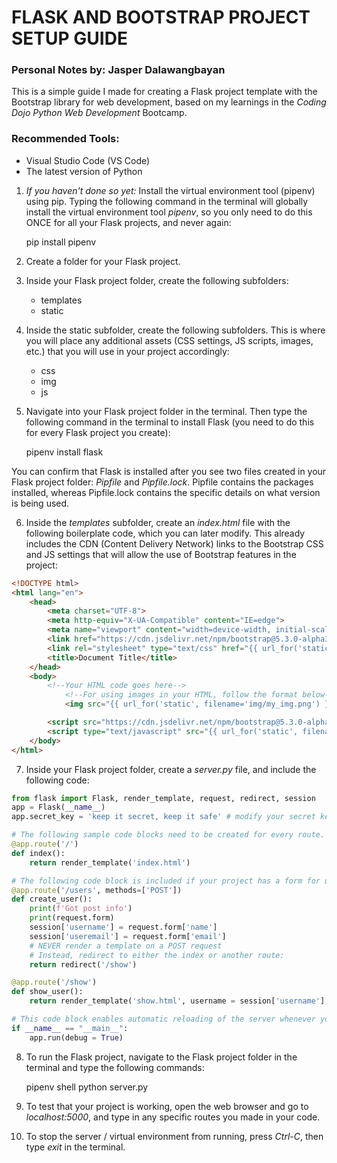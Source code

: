 # FLASK AND BOOTSTRAP PROJECT SETUP GUIDE
### Personal Notes by: Jasper Dalawangbayan

This is a simple guide I made for creating a Flask project template with the Bootstrap library for web development, based on my learnings in the *Coding Dojo Python Web Development* Bootcamp.

### Recommended Tools:
- Visual Studio Code (VS Code)
- The latest version of Python

1. *If you haven't done so yet:* Install the virtual environment tool (pipenv) using pip. Typing the following command in the terminal will globally install the virtual environment tool *pipenv*, so you only need to do this ONCE for all your Flask projects, and never again:

    pip install pipenv

2. Create a folder for your Flask project.

3. Inside your Flask project folder, create the following subfolders:
    - templates
    - static

4. Inside the static subfolder, create the following subfolders. This is where you will place any additional assets (CSS settings, JS scripts, images, etc.) that you will use in your project accordingly:
    - css
    - img
    - js

5. Navigate into your Flask project folder in the terminal. Then type the following command in the terminal to install Flask (you need to do this for every Flask project you create):

    pipenv install flask

You can confirm that Flask is installed after you see two files created in your Flask project folder: *Pipfile* and *Pipfile.lock*. Pipfile contains the packages installed, whereas Pipfile.lock contains the specific details on what version is being used.

6. Inside the *templates* subfolder, create an *index.html* file with the following boilerplate code, which you can later modify. This already includes the CDN (Content Delivery Network) links to the Bootstrap CSS and JS settings that will allow the use of Bootstrap features in the project:

```html
<!DOCTYPE html>
<html lang="en">
    <head>
        <meta charset="UTF-8">
        <meta http-equiv="X-UA-Compatible" content="IE=edge">
        <meta name="viewport" content="width=device-width, initial-scale=1.0">
        <link href="https://cdn.jsdelivr.net/npm/bootstrap@5.3.0-alpha3/dist/css/bootstrap.min.css" rel="stylesheet" integrity="sha384-KK94CHFLLe+nY2dmCWGMq91rCGa5gtU4mk92HdvYe+M/SXH301p5ILy+dN9+nJOZ" crossorigin="anonymous">
        <link rel="stylesheet" type="text/css" href="{{ url_for('static', filename='css/style.css') }}">
        <title>Document Title</title>
    </head>
    <body>
        <!--Your HTML code goes here-->
            <!--For using images in your HTML, follow the format below-->
            <img src="{{ url_for('static', filename='img/my_img.png') }}" alt="my_img">

        <script src="https://cdn.jsdelivr.net/npm/bootstrap@5.3.0-alpha3/dist/js/bootstrap.bundle.min.js" integrity="sha384-ENjdO4Dr2bkBIFxQpeoTz1HIcje39Wm4jDKdf19U8gI4ddQ3GYNS7NTKfAdVQSZe" crossorigin="anonymous"></script>
        <script type="text/javascript" src="{{ url_for('static', filename='js/script.js') }}"></script>
    </body>
</html>
```

7. Inside your Flask project folder, create a *server.py* file, and include the following code:

```python
from flask import Flask, render_template, request, redirect, session
app = Flask(__name__)
app.secret_key = 'keep it secret, keep it safe' # modify your secret key accordingly         

# The following sample code blocks need to be created for every route. You may include optional parameters and arguments into the functions as necessary:
@app.route('/')                 
def index():
    return render_template('index.html')

# The following code block is included if your project has a form for user input and registration:
@app.route('/users', methods=['POST'])
def create_user():
    print(f'Got post info')
    print(request.form)
    session['username'] = request.form['name']
    session['useremail'] = request.form['email']
    # NEVER render a template on a POST request
    # Instead, redirect to either the index or another route:
    return redirect('/show')

@app.route('/show')
def show_user():
    return render_template('show.html', username = session['username'], useremail = session['useremail'])

# This code block enables automatic reloading of the server whenever you make changes to your code while the server is running:
if __name__ == "__main__":      
    app.run(debug = True)
```

8. To run the Flask project, navigate to the Flask project folder in the terminal and type the following commands:

    pipenv shell
    python server.py

9. To test that your project is working, open the web browser and go to *localhost:5000*, and type in any specific routes you made in your code.

10. To stop the server / virtual environment from running, press *Ctrl-C*, then type *exit* in the terminal.